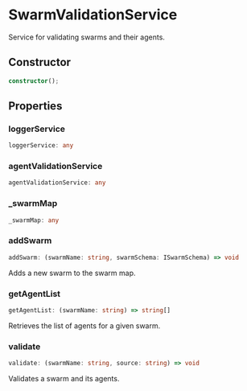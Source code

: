 # SwarmValidationService

Service for validating swarms and their agents.

## Constructor

```ts
constructor();
```

## Properties

### loggerService

```ts
loggerService: any
```

### agentValidationService

```ts
agentValidationService: any
```

### _swarmMap

```ts
_swarmMap: any
```

### addSwarm

```ts
addSwarm: (swarmName: string, swarmSchema: ISwarmSchema) => void
```

Adds a new swarm to the swarm map.

### getAgentList

```ts
getAgentList: (swarmName: string) => string[]
```

Retrieves the list of agents for a given swarm.

### validate

```ts
validate: (swarmName: string, source: string) => void
```

Validates a swarm and its agents.
